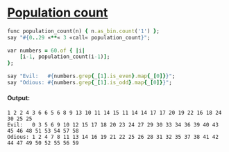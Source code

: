 [1]: http://rosettacode.org/wiki/Population_count

# [Population count][1]

```ruby
func population_count(n) { n.as_bin.count('1') };
say "#{0..29 «**« 3 «call« population_count}";
 
var numbers = 60.of { |i|
    [i-1, population_count(i-1)];
};
 
say "Evil:   #{numbers.grep{_[1].is_even}.map{_[0]}}";
say "Odious: #{numbers.grep{_[1].is_odd}.map{_[0]}}";
```

#### Output:
```
1 2 2 4 3 6 6 5 6 8 9 13 10 11 14 15 11 14 14 17 17 20 19 22 16 18 24 30 25 25
Evil:   0 3 5 6 9 10 12 15 17 18 20 23 24 27 29 30 33 34 36 39 40 43 45 46 48 51 53 54 57 58
Odious: 1 2 4 7 8 11 13 14 16 19 21 22 25 26 28 31 32 35 37 38 41 42 44 47 49 50 52 55 56 59
```